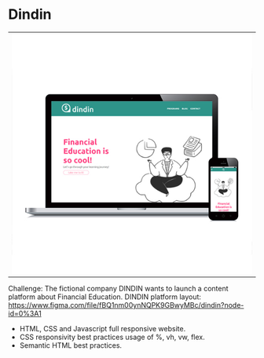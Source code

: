 # Dindin

<table>
  <tr>
    <td valign="top"><img src="https://github.com/pedro-utz/dindin/blob/master/img/banner-img.jpg"/></td>
  </tr>
</table>

Challenge:
The fictional company DINDIN wants to launch a content platform about Financial Education.
DINDIN platform layout: https://www.figma.com/file/fBQ1nm00ynNQPK9GBwyMBc/dindin?node-id=0%3A1


- HTML, CSS and Javascript full responsive website.
- CSS responsivity best practices usage of %, vh, vw, flex.
- Semantic HTML best practices.
